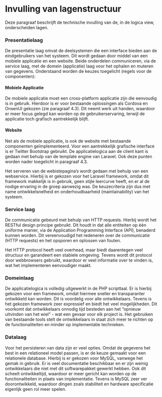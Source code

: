 # Invulling van lagenstructuur

Deze paragraaf beschrijft de technische invulling van de, in de logica view, onderscheiden lagen.

### Presentatielaag

De presentatie laag omvat de deelsystemen die een interface bieden aan de eindgebruikers van het systeem. Dit wordt gedaan door middel van een mobiele applicatie en een website. Beide onderdelen communiceren, via de service laag, met de domein (applicatie) laag voor het ophalen en muteren van gegevens.
Onderstaand worden de keuzes toegelicht (regels voor de componenten):

#### Mobiele Applicatie

De mobiele applicatie moet een cross-platform applicatie zijn die eenvoudig is in gebruik. Hierdoor is er voor bestaande oplossingen als Cordova en OnsenUI gekozen (zie paragraaf 4.3). Dit neemt werk uit handen, waardoor er meer focus gelegd kan worden op de gebruikerservaring, terwijl de applicatie toch grafisch aantrekkelijk blijft.

#### Website

Net als de mobiele applicatie, is ook de website met bestaande componenten geïmplementeerd. Voor een aantrekkelijk grafische interface is er Twitter Bootstrap gebruikt. De applicatielogica aan de client kant is gedaan met behulp van de template engine van Laravel. Ook deze punten worden nader toegelicht in paragraaf 4.3.

Het serveren van de webistepagina’s wordt gedaan met behulp van een webservice. Hierbij is er gekozen voor het Laravel framework, omdat dit framework makkelijk is in gebruik, geen stijle leercurve heeft, en er al de nodige ervaring in de groep aanwezig was. De keuzecriteria zijn dus met name ontwikkelsnelheid en onderhoudbaarheid (maintainability) van het systeem.

### Service laag

De communicatie gebeurd met behulp van HTTP requests. Hierbij wordt het RESTful design principe gebruikt. Dit houdt in dat alle entiteiten op één uniforme manier, via de Application Programming Interface (API), benaderd kunnen worden. Dit vereenvoudigd het redeneren over de communicatie (HTTP requests) en het opsporen en oplossen van fouten.

Het HTTP protocol heeft veel overhead, maar biedt daarentegen veel structuur en garandeert een stabiele omgeving. Tevens wordt dit protocol door webbrowsers gebruikt, waardoor er veel informatie over te vinden is, wat het implementeren eenvoudiger maakt.

### Domeinlaag

De applicatielogica is volledig uitgewerkt in de PHP scripttaal. Er is hierbij gekozen voor een framework, omdat hiermee sneller en transparanter ontwikkeld kan worden. Dit is voordelig voor alle ontwikkelaars. Tevens is het gekozen framework zeer expressief en biedt het veel mogelijkheden. Dit voorkomt dat ontwikkelaars onnodig tijd besteden aan het “opnieuw uitvinden van het wiel” - wat een gevaar voor elk project is. Het gebruiken van bestaande tools stelt de ontwikkelaars in staat zich meer te richten op de functionaliteiten en minder op implementatie technieken.

### Datalaag

Voor het persisteren van data zijn er veel opties. Omdat de gegevens het best in een relationeel model passen, is er de keuze gemaakt voor een relationele database. Hierbij is er gekozen voor MySQL, vanwege het gemak in gebruik. Er is veel documentatie beschikbaar en er zijn weinig ontwikkelaars die niet met dit softwarepakket gewerkt hebben. Ook dit scheelt ontwikkeltijd, waardoor er meer gericht kan worden op de functionaliteiten in plaats van implementatie.
Tevens is MySQL zeer ver doorontwikkeld, waardoor dingen zoals stabiliteit en hardware specificatie eigenlijk geen rol meer spelen.

